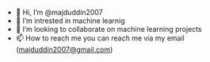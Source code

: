 - 👋 Hi, I’m @majduddin2007
- 👀 I’m intrested in machine learnig 
- 💞️ I’m looking to collaborate on machine learning projects 
- 📫 How to reach me  you can reach me via my email (majduddin2007@gmail.com)

<!---
majduddin2007/majduddin2007 is a ✨ special ✨ repository because its `README.md` (this file) appears on your GitHub profile.
You can click the Preview link to take a look at your changes.
--->
